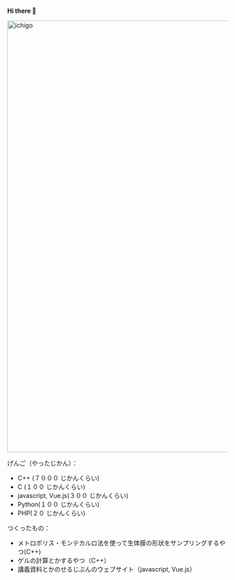 **Hi there 🍓**

<img width="985" alt="ichigo" src="https://user-images.githubusercontent.com/36974933/116362903-899a6300-a83d-11eb-86c1-5c28de66e8e4.png">


げんご（やったじかん）：
- C++ (７０００ じかんくらい)
- C (１００ じかんくらい)
- javascript, Vue.js(３００ じかんくらい)
- Python(１００ じかんくらい)
- PHP(２０ じかんくらい)

つくったもの：
- メトロポリス・モンテカルロ法を使って生体膜の形状をサンプリングするやつ(C++)
- ゲルの計算とかするやつ（C++）
- 講義資料とかのせるじぶんのウェブサイト（javascript, Vue.js）
